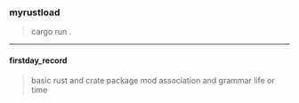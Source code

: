 ### myrustload
> cargo run .

---
#### firstday_record
> basic rust and crate package mod association and grammar
> life or time
